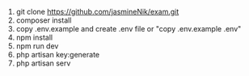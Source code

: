 1. git clone https://github.com/jasmineNik/exam.git
2. composer install
3. copy .env.example and create .env file or "copy .env.example .env"
4. npm install
5. npm run dev
6. php artisan key:generate
7. php artisan serv

